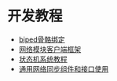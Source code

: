 # 开发教程

- [biped骨骼绑定](biped骨骼绑定教程.md)
- [网络模块客户端框架](网络模块客户端框架.md)
- [状态机系统教程](状态机系统.md)
- [通用网络同步组件和接口使用](通用网络同步组件和接口使用.md)

